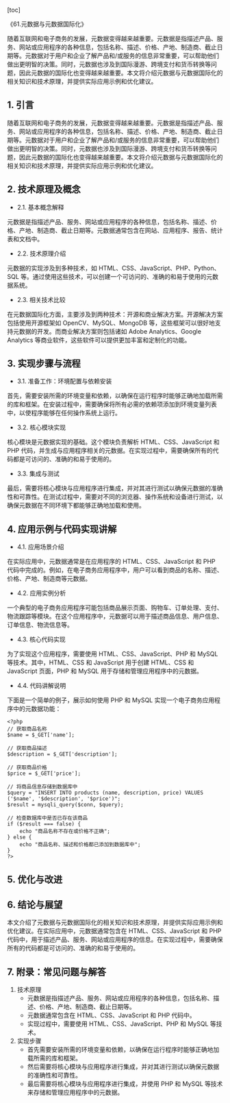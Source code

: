 
[toc]                    
                
                
《61.元数据与元数据国际化》

随着互联网和电子商务的发展，元数据变得越来越重要。元数据是指描述产品、服务、网站或应用程序的各种信息，包括名称、描述、价格、产地、制造商、截止日期等。元数据对于用户和企业了解产品和/或服务的信息非常重要，可以帮助他们做出更明智的决策。同时，元数据也涉及到国际漫游、跨境支付和货币转换等问题，因此元数据的国际化也变得越来越重要。本文将介绍元数据与元数据国际化的相关知识和技术原理，并提供实际应用示例和优化建议。

## 1. 引言

随着互联网和电子商务的发展，元数据变得越来越重要。元数据是指描述产品、服务、网站或应用程序的各种信息，包括名称、描述、价格、产地、制造商、截止日期等。元数据对于用户和企业了解产品和/或服务的信息非常重要，可以帮助他们做出更明智的决策。同时，元数据也涉及到国际漫游、跨境支付和货币转换等问题，因此元数据的国际化也变得越来越重要。本文将介绍元数据与元数据国际化的相关知识和技术原理，并提供实际应用示例和优化建议。

## 2. 技术原理及概念

- 2.1. 基本概念解释

元数据是指描述产品、服务、网站或应用程序的各种信息，包括名称、描述、价格、产地、制造商、截止日期等。元数据通常包含在网站、应用程序、报告、统计表和文档中。

- 2.2. 技术原理介绍

元数据的实现涉及到多种技术，如 HTML、CSS、JavaScript、PHP、Python、SQL 等。通过使用这些技术，可以创建一个可访问的、准确的和易于使用的元数据系统。

- 2.3. 相关技术比较

在元数据国际化方面，主要涉及到两种技术：开源和商业解决方案。开源解决方案包括使用开源框架如 OpenCV、MySQL、MongoDB 等，这些框架可以很好地支持元数据的开发。而商业解决方案则包括诸如 Adobe Analytics、Google Analytics 等商业软件，这些软件可以提供更加丰富和定制化的功能。

## 3. 实现步骤与流程

- 3.1. 准备工作：环境配置与依赖安装

首先，需要安装所需的环境变量和依赖，以确保在运行程序时能够正确地加载所需的库和框架。在安装过程中，需要确保将所有必需的依赖项添加到环境变量列表中，以使程序能够在任何操作系统上运行。

- 3.2. 核心模块实现

核心模块是元数据实现的基础。这个模块负责解析 HTML、CSS、JavaScript 和 PHP 代码，并生成与应用程序相关的元数据。在实现过程中，需要确保所有的代码都是可访问的、准确的和易于使用的。

- 3.3. 集成与测试

最后，需要将核心模块与应用程序进行集成，并对其进行测试以确保元数据的准确性和可靠性。在测试过程中，需要对不同的浏览器、操作系统和设备进行测试，以确保元数据在不同环境下都能够正确地加载和使用。

## 4. 应用示例与代码实现讲解

- 4.1. 应用场景介绍

在实际应用中，元数据通常是在应用程序的 HTML、CSS、JavaScript 和 PHP 代码中完成的。例如，在电子商务应用程序中，用户可以看到商品的名称、描述、价格、产地、制造商等元数据。

- 4.2. 应用实例分析

一个典型的电子商务应用程序可能包括商品展示页面、购物车、订单处理、支付、物流跟踪等模块。在这个应用程序中，元数据可以用于描述商品信息、用户信息、订单信息、物流信息等。

- 4.3. 核心代码实现

为了实现这个应用程序，需要使用 HTML、CSS、JavaScript、PHP 和 MySQL 等技术。其中，HTML、CSS 和 JavaScript 用于创建 HTML、CSS 和 JavaScript 页面，PHP 和 MySQL 用于存储和管理应用程序中的元数据。

- 4.4. 代码讲解说明

下面是一个简单的例子，展示如何使用 PHP 和 MySQL 实现一个电子商务应用程序中的元数据功能：
```
<?php
// 获取商品名称
$name = $_GET['name'];

// 获取商品描述
$description = $_GET['description'];

// 获取商品价格
$price = $_GET['price'];

// 将商品信息存储到数据库中
$query = "INSERT INTO products (name, description, price) VALUES ('$name', '$description', '$price')";
$result = mysqli_query($conn, $query);

// 检查数据库中是否已存在该商品
if ($result === false) {
    echo "商品名称不存在或价格不正确";
} else {
    echo "商品名称、描述和价格都已添加到数据库中";
}
?>
```


## 5. 优化与改进

## 6. 结论与展望

本文介绍了元数据与元数据国际化的相关知识和技术原理，并提供实际应用示例和优化建议。在实际应用中，元数据通常包含在 HTML、CSS、JavaScript 和 PHP 代码中，用于描述产品、服务、网站或应用程序的信息。在实现过程中，需要确保所有的代码都是可访问的、准确的和易于使用的。

## 7. 附录：常见问题与解答

1. 技术原理
    - 元数据是指描述产品、服务、网站或应用程序的各种信息，包括名称、描述、价格、产地、制造商、截止日期等。
    - 元数据通常包含在 HTML、CSS、JavaScript 和 PHP 代码中。
    - 实现过程中，需要使用 HTML、CSS、JavaScript、PHP 和 MySQL 等技术。
2. 实现步骤
    - 首先需要安装所需的环境变量和依赖，以确保在运行程序时能够正确地加载所需的库和框架。
    - 然后需要将核心模块与应用程序进行集成，并对其进行测试以确保元数据的准确性和可靠性。
    - 最后需要将核心模块与应用程序进行集成，并使用 PHP 和 MySQL 等技术来存储和管理应用程序中的元数据。

